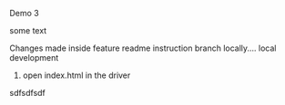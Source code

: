 Demo 3

some text

Changes made inside feature readme instruction branch locally....
local development
1. open index.html in the driver

sdfsdfsdf
